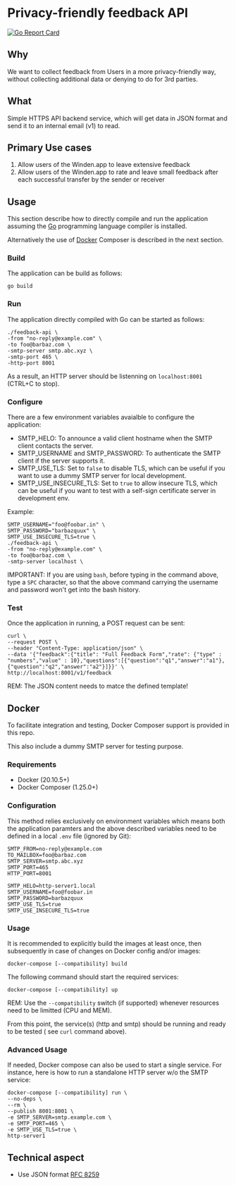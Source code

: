 # Privacy-friendly feedback API

[![Go Report Card](https://goreportcard.com/badge/github.com/LeastAuthority/feedback-api)](https://goreportcard.com/report/github.com/LeastAuthority/feedback-api)

## Why

We want to collect feedback from Users in a more privacy-friendly way, without collecting additional data or denying to do for 3rd parties.

## What

Simple HTTPS API backend service, which will get data in JSON format and send it to an internal email (v1) to read.

## Primary Use cases

1. Allow users of the Winden.app to leave extensive feedback
2. Allow users of the Winden.app to rate and leave small feedback after each successful transfer by the sender or receiver

## Usage

This section describe how to directly compile and run the application assuming the [Go](https://golang.org) programming language compiler is installed.

Alternatively the use of [Docker](#docker) Composer is described in the next section.

### Build

The application can be build as follows:

```
go build
```

### Run

The application directly compiled with Go can be started as follows:

```
./feedback-api \
-from "no-reply@example.com" \
-to foo@barbaz.com \
-smtp-server smtp.abc.xyz \
-smtp-port 465 \
-http-port 8001
```

As a result, an HTTP server should be listenning on `localhost:8001` (CTRL+C to stop).

### Configure

There are a few environment variables avaialble to configure the application:

- SMTP_HELO: To announce a valid client hostname when the SMTP client contacts the server.
- SMTP_USERNAME and SMTP_PASSWORD: To authenticate the SMTP client if the server supports it.
- SMTP_USE_TLS: Set to `false` to disable TLS, which can be useful if you want to use a dummy SMTP server for local development.
- SMTP_USE_INSECURE_TLS: Set to `true` to allow insecure TLS, which can be useful if you want to test with a self-sign certificate server in development env.

Example:

```
SMTP_USERNAME="foo@foobar.in" \
SMTP_PASSWORD="barbazquux" \
SMTP_USE_INSECURE_TLS=true \
./feedback-api \
-from "no-reply@example.com" \
-to foo@barbaz.com \
-smtp-server localhost \
```

IMPORTANT: If you are using `bash`, before typing in the command above, type a `SPC` character, so that the above command carrying the username and password won't get into the bash history.


### Test

Once the application in running, a POST request can be sent:

 ```
 curl \
--request POST \
--header "Content-Type: application/json" \
--data '{"feedback":{"title": "Full Feedback Form","rate": {"type" : "numbers","value" : 10},"questions":[{"question":"q1","answer":"a1"},{"question":"q2","answer":"a2"}]}}' \
http://localhost:8001/v1/feedback
```

REM: The JSON content needs to matce the defined template!

## Docker

To facilitate integration and testing, Docker Composer support is provided in this repo.

This also include a dummy SMTP server for testing purpose.

### Requirements

- Docker (20.10.5+)
- Docker Composer (1.25.0+)

### Configuration

This method relies exclusively on environment variables which means both the application paramters and the above described variables need to be defined in a local `.env` file (ignored by Git):

```
SMTP_FROM=no-reply@example.com
TO_MAILBOX=foo@barbaz.com
SMTP_SERVER=smtp.abc.xyz
SMTP_PORT=465
HTTP_PORT=8001

SMTP_HELO=http-server1.local
SMTP_USERNAME=foo@foobar.in
SMTP_PASSWORD=barbazquux
SMTP_USE_TLS=true
SMTP_USE_INSECURE_TLS=true
```

### Usage

It is recommended to explicitly build the images at least once, then subsequently in case of changes on Docker config and/or images:

```
docker-compose [--compatibility] build
```


The following command should start the required services:

```
docker-compose [--compatibility] up
```

REM: Use the `--compatibility` switch (if supported) whenever resources need to be limitted (CPU and MEM).

From this point, the service(s) (http and smtp) should be running and ready to be tested ( see `curl` command above).

### Advanced Usage

If needed, Docker compose can also be used to start a single service. For instance, here is how to run a standalone HTTP server w/o the SMTP service:

```
docker-compose [--compatibility] run \
--no-deps \
--rm \
--publish 8001:8001 \
-e SMTP_SERVER=smtp.example.com \
-e SMTP_PORT=465 \
-e SMTP_USE_TLS=true \
http-server1
```

## Technical aspect

- Use JSON format [RFC 8259](https://www.rfc-editor.org/rfc/rfc8259.html)
